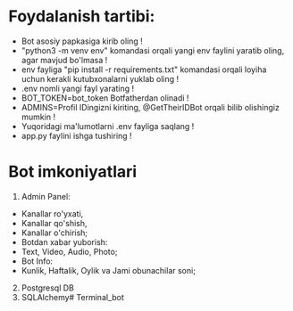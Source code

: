 # Foydalanish tartibi:

- Bot asosiy papkasiga kirib oling !
- "python3 -m venv env" komandasi orqali yangi env faylini yaratib oling, agar mavjud bo'lmasa !
- env fayliga "pip install -r requirements.txt" komandasi orqali loyiha uchun kerakli kutubxonalarni yuklab oling !
- .env nomli yangi fayl yarating !
- BOT_TOKEN=bot_token Botfatherdan olinadi !
- ADMINS=Profil IDingizni kiriting, @GetTheirIDBot orqali bilib olishingiz mumkin !
- Yuqoridagi ma'lumotlarni .env fayliga saqlang !
- app.py faylini ishga tushiring !



# Bot imkoniyatlari
1) Admin Panel:
- Kanallar ro'yxati, 
- Kanallar qo'shish,
- Kanallar o'chirish;
- Botdan xabar yuborish:
- Text, Video, Audio, Photo;
- Bot Info:
- Kunlik, Haftalik, Oylik va Jami obunachilar soni;
2) Postgresql DB
3) SQLAlchemy# Terminal_bot

